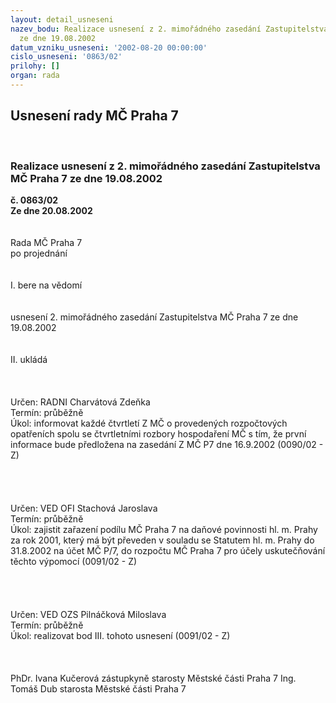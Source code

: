 ```yaml
---
layout: detail_usneseni
nazev_bodu: Realizace usnesení z 2. mimořádného zasedání Zastupitelstva MČ Praha 7
  ze dne 19.08.2002
datum_vzniku_usneseni: '2002-08-20 00:00:00'
cislo_usneseni: '0863/02'
prilohy: []
organ: rada
---
```

<div id="ucUsn_pList" class="usn">
	<span><h2>Usnesení rady MČ Praha 7 </h2>
<br></span><div class="standBody">
<span><h3>Realizace usnesení z 2. mimořádného zasedání Zastupitelstva MČ Praha 7 ze dne 19.08.2002</h3></span><div class="center">
		<strong>č. 0863/02</strong><br>
	</div>
<div class="center">
		<strong>Ze dne 20.08.2002</strong><br><br>
	</div>
<br>Rada MČ Praha 7<br>po projednání<br><br><br>I.	bere na vědomí<br><br> <br>usnesení 2. mimořádného zasedání Zastupitelstva MČ Praha 7 ze dne 19.08.2002<br><br><br>II.	ukládá <br><br> <br> <br>Určen:	RADNI Charvátová Zdeňka<br>Termín: průběžně<br>Úkol:	informovat každé čtvrtletí Z MČ o provedených rozpočtových opatřeních spolu se čtvrtletními rozbory hospodaření MČ s tím, že první informace bude předložena na zasedání Z MČ P7 dne 16.9.2002 (0090/02 - Z)<br> <br><br><br> <br>Určen:	VED OFI Stachová Jaroslava<br>Termín: průběžně<br>Úkol:	zajistit zařazení podílu MČ Praha 7 na daňové povinnosti hl. m. Prahy za rok 2001, který má být převeden v souladu se Statutem hl. m. Prahy do 31.8.2002 na účet MČ P/7, do rozpočtu MČ Praha 7 pro účely uskutečňování těchto výpomocí (0091/02 - Z)<br> <br><br><br> <br>Určen:	VED OZS Pilnáčková Miloslava<br>Termín: průběžně<br>Úkol:	realizovat bod III. tohoto usnesení (0091/02 - Z)<br><br> <br>	<br>PhDr. Ivana Kučerová zástupkyně starosty Městské části Praha 7	Ing. Tomáš Dub starosta Městské části Praha 7<br>	<br><br>
</div>
</div>